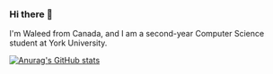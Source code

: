 ### Hi there 👋

I'm Waleed from Canada, and I am a second-year Computer Science student at York University.

[![Anurag's GitHub stats](https://github-readme-stats.vercel.app/api?username=WaleedSamouh)](https://github.com/anuraghazra/github-readme-stats)
